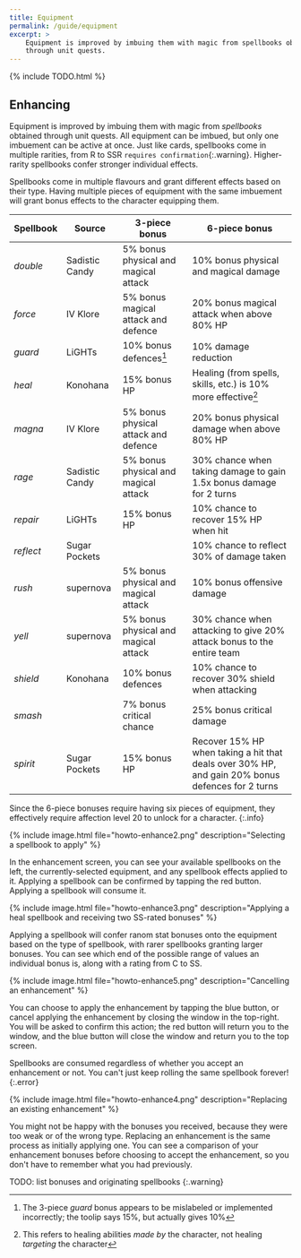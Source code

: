 ```yaml
---
title: Equipment
permalink: /guide/equipment
excerpt: >
    Equipment is improved by imbuing them with magic from spellbooks obtained
    through unit quests.
---
```


{% include TODO.html %}
<!-- Include section on basics of equipment. -->

## Enhancing

Equipment is improved by imbuing them with magic from *spellbooks* obtained
through unit quests. All equipment can be imbued, but only one imbuement can be
active at once. Just like cards, spellbooks come in multiple rarities, from R to
SSR `requires confirmation`{:.warning}. Higher-rarity spellbooks confer stronger
individual effects.

Spellbooks come in multiple flavours and grant different effects based on their
type.  Having multiple pieces of equipment with the same imbuement will grant
bonus effects to the character equipping them.

| Spellbook | Source         | 3-piece bonus                        | 6-piece bonus                                                                                    |
|-----------|----------------|--------------------------------------|--------------------------------------------------------------------------------------------------|
| *double*  | Sadistic Candy | 5% bonus physical and magical attack | 10% bonus physical and magical damage                                                            |
| *force*   | IV Klore       | 5% bonus magical attack and defence  | 20% bonus magical attack when above 80% HP                                                       |
| *guard*   | LiGHTs         | 10% bonus defences[^1]               | 10% damage reduction                                                                             |
| *heal*    | Konohana       | 15% bonus HP                         | Healing (from spells, skills, etc.) is 10% more effective[^2]                                    |
| *magna*   | IV Klore       | 5% bonus physical attack and defence | 20% bonus physical damage when above 80% HP                                                      |
| *rage*    | Sadistic Candy | 5% bonus physical and magical attack | 30% chance when taking damage to gain 1.5x bonus damage for 2 turns                              |
| *repair*  | LiGHTs         | 15% bonus HP                         | 10% chance to recover 15% HP when hit                                                            |
| *reflect* | Sugar Pockets  |                                      | 10% chance to reflect 30% of damage taken                                                        |
| *rush*    | supernova      | 5% bonus physical and magical attack | 10% bonus offensive damage                                                                       |
| *yell*    | supernova      | 5% bonus physical and magical attack | 30% chance when attacking to give 20% attack bonus to the entire team                            |
| *shield*  | Konohana       | 10% bonus defences                   | 10% chance to recover 30% shield when attacking                                                  |
| *smash*   |                | 7% bonus critical chance             | 25% bonus critical damage                                                                        |
| *spirit*  | Sugar Pockets  | 15% bonus HP                         | Recover 15% HP when taking a hit that deals over 30% HP, and gain 20% bonus defences for 2 turns |

Since the 6-piece bonuses require having six pieces of equipment, they
effectively require affection level 20 to unlock for a character.
{:.info}

[^1]: The 3-piece *guard* bonus appears to be mislabeled or implemented incorrectly; the toolip says 15%, but actually gives 10%
[^2]: This refers to healing abilities *made by* the character, not healing *targeting* the character

{% include image.html file="howto-enhance2.png" description="Selecting a spellbook to apply" %}

In the enhancement screen, you can see your available spellbooks on the left,
the currently-selected equipment, and any spellbook effects applied to it.
Applying a spellbook can be confirmed by tapping the red button. Applying a
spellbook will consume it.

{% include image.html file="howto-enhance3.png" description="Applying a heal spellbook and receiving two SS-rated bonuses" %}

Applying a spellbook will confer ranom stat bonuses onto the equipment based on
the type of spellbook, with rarer spellbooks granting larger bonuses. You can
see which end of the possible range of values an individual bonus is, along with
a rating from C to SS.

{% include image.html file="howto-enhance5.png" description="Cancelling an enhancement" %}

You can choose to apply the enhancement by tapping the blue button, or cancel
applying the enhancement by closing the window in the top-right. You will be
asked to confirm this action; the red button will return you to the window, and
the blue button will close the window and return you to the top screen.

Spellbooks are consumed regardless of whether you accept an enhancement or not. You can't just keep rolling the same spellbook forever!
{:.error}

{% include image.html file="howto-enhance4.png" description="Replacing an existing enhancement" %}

You might not be happy with the bonuses you received, because they were too weak
or of the wrong type. Replacing an enhancement is the same process as initially
applying one. You can see a comparison of your enhancement bonuses before
choosing to accept the enhancement, so you don't have to remember what you had
previously.

TODO: list bonuses and originating spellbooks
{:.warning}

